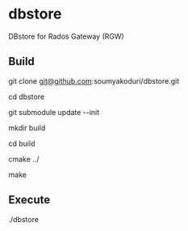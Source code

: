 # dbstore
DBstore for Rados Gateway (RGW)

## Build

git clone git@github.com:soumyakoduri/dbstore.git

cd dbstore

git submodule update --init

mkdir build

cd build

cmake ../

make


## Execute

./dbstore
